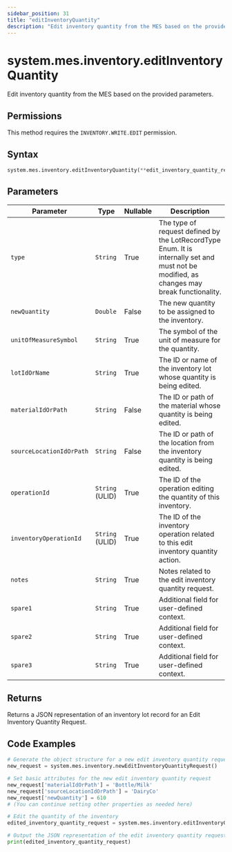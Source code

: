 ```yaml
---
sidebar_position: 31
title: "editInventoryQuantity"
description: "Edit inventory quantity from the MES based on the provided parameters."
---
```


# system.mes.inventory.editInventoryQuantity

Edit inventory quantity from the MES based on the provided parameters.


## Permissions

This method requires the `INVENTORY.WRITE.EDIT` permission.

## Syntax

```python
system.mes.inventory.editInventoryQuantity(**edit_inventory_quantity_request)
```

## Parameters

| Parameter                | Type            | Nullable | Description                                                                                                                               |
|--------------------------|-----------------|----------|-------------------------------------------------------------------------------------------------------------------------------------------|
| `type`                   | `String`        | True     | The type of request defined by the LotRecordType Enum. It is internally set and must not be modified, as changes may break functionality. |
| `newQuantity`            | `Double`        | False    | The new quantity to be assigned to the inventory.                                                                                         |
| `unitOfMeasureSymbol`    | `String`        | True     | The symbol of the unit of measure for the quantity.                                                                                       |
| `lotIdOrName`            | `String`        | True     | The ID or name of the inventory lot whose quantity is being edited.                                                                       |
| `materialIdOrPath`       | `String`        | False    | The ID or path of the material whose quantity is being edited.                                                                            |
| `sourceLocationIdOrPath` | `String`        | False    | The ID or path of the location from the inventory quantity is being edited.                                                               |
| `operationId`            | `String` (ULID) | True     | The ID of the operation editing the quantity of this inventory.                                                                           |
| `inventoryOperationId`   | `String` (ULID) | True     | The ID of the inventory operation related to this edit inventory quantity action.                                                         |
| `notes`                  | `String`        | True     | Notes related to the edit inventory quantity request.                                                                                     |
| `spare1`                 | `String`        | True     | Additional field for user-defined context.                                                                                                |
| `spare2`                 | `String`        | True     | Additional field for user-defined context.                                                                                                |
| `spare3`                 | `String`        | True     | Additional field for user-defined context.                                                                                                |

## Returns

Returns a JSON representation of an inventory lot record for an Edit Inventory Quantity Request.

## Code Examples

```python
# Generate the object structure for a new edit inventory quantity request object with no initial arguments
new_request = system.mes.inventory.newEditInventoryQuantityRequest()

# Set basic attributes for the new edit inventory quantity request
new_request['materialIdOrPath'] = 'Bottle/Milk'
new_request['sourceLocationIdOrPath'] = 'DairyCo'
new_request['newQuantity'] = 610
# (You can continue setting other properties as needed here)

# Edit the quantity of the inventory
edited_inventory_quantity_request = system.mes.inventory.editInventoryQuantity(**new_request)

# Output the JSON representation of the edit inventory quantity request
print(edited_inventory_quantity_request)
```

